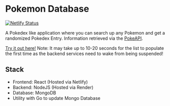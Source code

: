 # Pokemon Database

[![Netlify Status](https://api.netlify.com/api/v1/badges/ff73c387-0ea4-4971-ace3-28fbc5409aa2/deploy-status)](https://app.netlify.com/sites/rkambo-pokemon-database/deploys)

A Pokedex like application where you can search up any Pokemon and get a randomized Pokedex Entry. Information retrieved via the [PokeAPI](https://pokeapi.co/).

[Try it out here!](https://rkambo-pokemon-database.netlify.app/)
Note: It may take up to 10-20 seconds for the list to populate the first time as the backend services need to wake from being suspended!


## Stack
  
   - Frontend: React (Hosted via Netlify)
   - Backend: NodeJS (Hosted via Render)
   - Database: MongoDB
   - Utility with Go to update Mongo Database 
